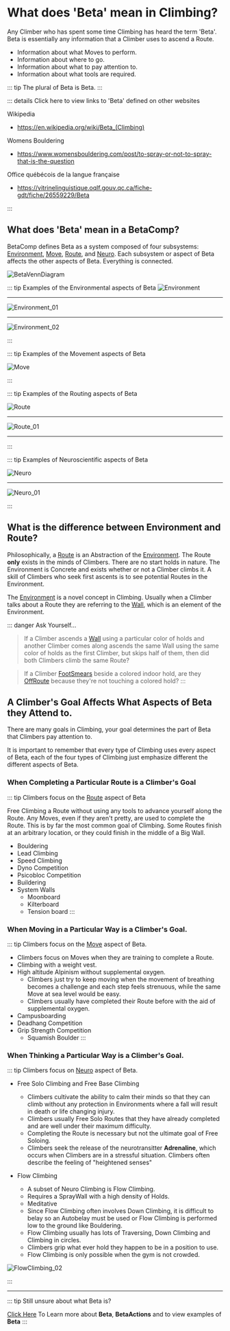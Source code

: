 # What does 'Beta' mean in Climbing?

Any Climber who has spent some time Climbing has heard the term 'Beta'. Beta is essentially any information that a Climber uses to ascend a Route. 

- Information about what Moves to perform.
- Information about where to go.
- Information about what to pay attention to. 
- Information about what tools are required. 

::: tip
The plural of Beta is Beta.
:::


::: details Click here to view links to 'Beta' defined on other websites

Wikipedia
- https://en.wikipedia.org/wiki/Beta_(Climbing)

Womens Bouldering
- https://www.womensbouldering.com/post/to-spray-or-not-to-spray-that-is-the-question

Office québécois de la langue française
- https://vitrinelinguistique.oqlf.gouv.qc.ca/fiche-gdt/fiche/26559229/Beta

:::

## What does 'Beta' mean in a BetaComp? 

BetaComp defines Beta as a system composed of four subsystems: [Environment](/reference/Environment/EnvironmentOverview), [Move](/reference/Move/MoveOverview), [Route](/reference/Route/RouteOverview), and [Neuro](/reference/Neuro/NeuroOverview). Each subsystem or aspect of Beta affects the other aspects of Beta. Everything is connected. 

![BetaVennDiagram](/BetaVenn.png) 

::: tip Examples of the Environmental aspects of Beta
![Environment](/Environment.png)

---

![Environment_01](/Environment_01.png)

---

![Environment_02](/Environment_02.png)


<!-- ![InsertImage]() of ArtificialWall

![InsertImage]() of ClimbingHold

![InsertImage]() of Cloud -->

:::

::: tip Examples of the Movement aspects of Beta

![Move](/Move.png)

<!-- ![InsertImage]() of LegWhip[SpaceFoot]

![InsertImage]() of Twistlock[SpaceHand]

![InsertImage]() of Dyno[SpaceBody] -->

:::

::: tip Examples of the Routing aspects of Beta

![Route](/Route.png)

---

![Route_01](/Route_01.png)

---

<!-- ![InsertImage]() of Cobra Crack

![InsertImage]() of Dyno Comp -->

:::


::: tip Examples of Neuroscientific aspects of Beta

![Neuro](/Neuro.png)

---

![Neuro_01](/Neuro_01.png)

<!-- ![InsertImage]() of Me on SprayWall -->
:::


## What is the difference between Environment and Route?

Philosophically, a [Route](/reference/Route/RouteOverview) is an Abstraction of the [Environment](/reference/Environment/EnvironmentOverview). The Route **only** exists in the minds of Climbers. There are no start holds in nature. The Environment is Concrete and exists whether or not a Climber climbs it. A skill of Climbers who seek first ascents is to see potential Routes in the Environment.

The [Environment](/reference/Envrionment/EnvironmentOverview) is a novel concept in Climbing. Usually when a Climber talks about a Route they are referring to the [Wall](/reference/Environment/Wall/Overview), which is an element of the Environment.

::: danger Ask Yourself...
> If a Climber ascends a [Wall](/reference/Environment/Wall/Overview) using a particular color of holds and another Climber comes along ascends the same Wall using the same color of holds as the first Climber, but skips half of them, then did both Climbers climb the same Route?


> If a Climber [FootSmears](/reference/Move/FootMove/FootSmear) beside a colored indoor hold, are they [OffRoute](/reference/Glossary/Glossary#offroute) because they're not touching a colored hold?
:::



## A Climber's Goal Affects What Aspects of Beta they Attend to.

<!-- ![InsertImage] of BetaComp in ecosystem map relating it to the other types of Climbing -->

There are many goals in Climbing, your goal determines the part of Beta that Climbers pay attention to.

It is important to remember that every type of Climbing uses every aspect of Beta, each of the four types of Climbing just emphasize different the different aspects of Beta.

### When Completing a Particular Route is a Climber's Goal

<!-- ![InsertImage]() of Route Climbing Bouldering Lead Speed Combined Olympics -->
<!-- ![InsertImage]() of Route Climbing Dyno Psico Buildering -->

::: tip Climbers focus on the [Route](/reference/Route/RouteOverview) aspect of Beta

Free Climbing a Route without using any tools to advance yourself along the Route. Any Moves, even if they aren't pretty, are used to complete the Route. This is by far the most common goal of Climbing. Some Routes finish at an arbitrary location, or they could finish in the middle of a Big Wall. 

- Bouldering
- Lead Climbing
- Speed Climbing
- Dyno Competition
- Psicobloc Competition
- Buildering
- System Walls
    - Moonboard
    - Kilterboard
    - Tension board
:::

### When Moving in a Particular Way is a Climber's Goal.

<!-- ![InsertImage] of Move Climbing -->

::: tip Climbers focus on the [Move](/reference/Move/MoveOverview) aspect of Beta. 

- Climbers focus on Moves when they are training to complete a Route.
- Climbing with a weight vest.
- High altitude Alpinism without supplemental oxygen.
    - Climbers just try to keep moving when the movement of breathing becomes a challenge and each step feels strenuous, while the same Move at sea level would be easy. 
    - Climbers usually have completed their Route before with the aid of supplemental oxygen.
- Campusboarding
- Deadhang Competition
- Grip Strength Competition
    - Squamish Boulder
:::

### When Thinking a Particular Way is a Climber's Goal.

<!-- ![InsertImage]() of Free Solo, Free Base, Alain Robert over knives -->

::: tip Climbers focus on [Neuro](/reference/Neuro/NeuroOverview) aspect of Beta. 

- Free Solo Climbing and Free Base Climbing
    - Climbers cultivate the ability to calm their minds so that they can climb without any protection in Environments where a fall will result in death or life changing injury.
    - Climbers usually Free Solo Routes that they have already completed and are well under their maximum difficulty. 
    - Completing the Route is necessary but not the ultimate goal of Free Soloing. 
    - Climbers seek the release of the neurotransitter **Adrenaline**, which occurs when Climbers are in a stressful situation. Climbers often describe the feeling of "heightened senses"

- Flow Climbing
    - A subset of Neuro Climbing is Flow Climbing.
    - Requires a SprayWall with a high density of Holds.
    - Meditative
    - Since Flow Climbing often involves Down Climbing, it is difficult to belay so an Autobelay must be used or Flow Climbing is performed low to the ground like Bouldering.
    - Flow Climbing usually has lots of Traversing, Down Climbing and Climbing in circles. 
    - Climbers grip what ever hold they happen to be in a position to use. 
    - Flow Climbing is only possible when the gym is not crowded.

![FlowClimbing_02](/FlowClimbing_02.png)

:::

---

::: tip Still unsure about what Beta is?

[Click Here](/reference/Beta/WhatBetaSystem) To Learn more about **Beta**, **BetaActions** and to view examples of **Beta**
:::